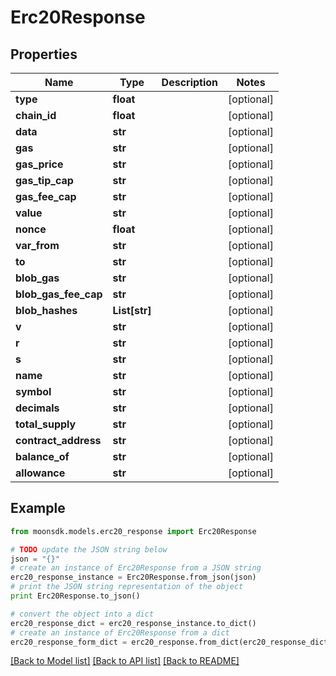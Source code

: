 # Erc20Response


## Properties

Name | Type | Description | Notes
------------ | ------------- | ------------- | -------------
**type** | **float** |  | [optional] 
**chain_id** | **float** |  | [optional] 
**data** | **str** |  | [optional] 
**gas** | **str** |  | [optional] 
**gas_price** | **str** |  | [optional] 
**gas_tip_cap** | **str** |  | [optional] 
**gas_fee_cap** | **str** |  | [optional] 
**value** | **str** |  | [optional] 
**nonce** | **float** |  | [optional] 
**var_from** | **str** |  | [optional] 
**to** | **str** |  | [optional] 
**blob_gas** | **str** |  | [optional] 
**blob_gas_fee_cap** | **str** |  | [optional] 
**blob_hashes** | **List[str]** |  | [optional] 
**v** | **str** |  | [optional] 
**r** | **str** |  | [optional] 
**s** | **str** |  | [optional] 
**name** | **str** |  | [optional] 
**symbol** | **str** |  | [optional] 
**decimals** | **str** |  | [optional] 
**total_supply** | **str** |  | [optional] 
**contract_address** | **str** |  | [optional] 
**balance_of** | **str** |  | [optional] 
**allowance** | **str** |  | [optional] 

## Example

```python
from moonsdk.models.erc20_response import Erc20Response

# TODO update the JSON string below
json = "{}"
# create an instance of Erc20Response from a JSON string
erc20_response_instance = Erc20Response.from_json(json)
# print the JSON string representation of the object
print Erc20Response.to_json()

# convert the object into a dict
erc20_response_dict = erc20_response_instance.to_dict()
# create an instance of Erc20Response from a dict
erc20_response_form_dict = erc20_response.from_dict(erc20_response_dict)
```
[[Back to Model list]](../README.md#documentation-for-models) [[Back to API list]](../README.md#documentation-for-api-endpoints) [[Back to README]](../README.md)


